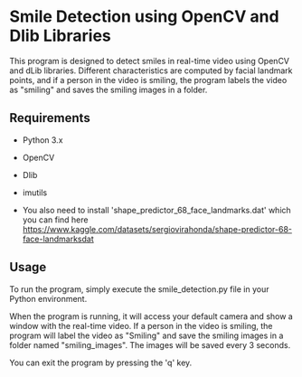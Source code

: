 # Smile Detection using OpenCV and Dlib Libraries

This program is designed to detect smiles in real-time video using OpenCV and dLib libraries. Different characteristics are computed by 
facial landmark points, and if a person in the video is smiling, the program labels the video as "smiling" and saves the smiling images in a folder.

## Requirements

* Python 3.x

* OpenCV

* Dlib

* imutils

* You also need to install 'shape_predictor_68_face_landmarks.dat' which you can find here  https://www.kaggle.com/datasets/sergiovirahonda/shape-predictor-68-face-landmarksdat

## Usage

To run the program, simply execute the smile_detection.py file in your Python environment.

When the program is running, it will access your default camera and show a window with the real-time video.
If a person in the video is smiling, the program will label the video as "Smiling" and save the smiling images in a folder named "smiling_images". 
The images will be saved every 3 seconds.

You can exit the program by pressing the 'q' key.
